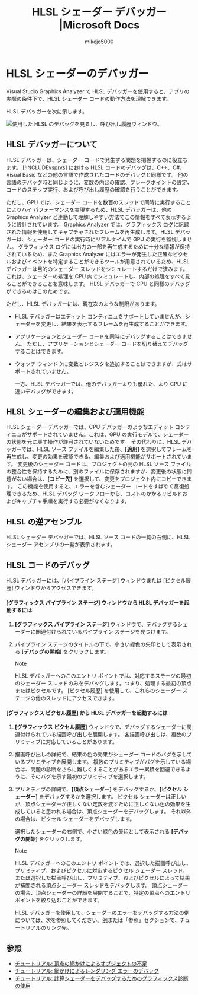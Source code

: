 ﻿---
title: HLSL シェーダー デバッガー |Microsoft Docs
ms.date: 11/04/2016
ms.topic: conceptual
f1_keywords:
- vs.graphics.shaderviewer
ms.assetid: 4ccec541-3c49-42bd-972a-686eb3a88fbc
author: mikejo5000
ms.author: mikejo
manager: jillfra
ms.workload:
- multiple
ms.openlocfilehash: 4d97150a03e0862085f1eed512c538d4c86a6a59
ms.sourcegitcommit: b0d8e61745f67bd1f7ecf7fe080a0fe73ac6a181
ms.translationtype: MTE95
ms.contentlocale: ja-JP
ms.lasthandoff: 02/22/2019
ms.locfileid: "56702682"
---
# <a name="hlsl-shader-debugger"></a>HLSL シェーダーのデバッガー
Visual Studio Graphics Analyzer で HLSL デバッガーを使用すると、アプリの実際の条件下で、HLSL シェーダー コードの動作方法を理解できます。

 HLSL デバッガーを次に示します。

 ![使用した HLSL のデバッグを見るし、呼び出し履歴ウィンドウ。](media/gfx_diag_demo_hlsl_debugger_orientation.png "gfx_diag_demo_hlsl_debugger_orientation")

## <a name="understanding-the-hlsl-debugger"></a>HLSL デバッガーについて
 HLSL デバッガーは、シェーダー コードで発生する問題を把握するのに役立ちます。 [!INCLUDE[vsprvs](../../code-quality/includes/vsprvs_md.md)] における HLSL コードのデバッグは、C++、C#、Visual Basic などの他の言語で作成されたコードのデバッグと同様です。 他の言語のデバッグ時と同じように、変数の内容の確認、ブレークポイントの設定、コードのステップ実行、および呼び出し履歴の確認を行うことができます。

 ただし、GPU では、シェーダー コードを数百のスレッドで同時に実行することによりハイ パフォーマンスを実現するため、HLSL デバッガーは、他の Graphics Analyzer と連動して理解しやすい方法でこの情報をすべて表示するように設計されています。 Graphics Analyzer では、グラフィックス ログに記録された情報を使用してキャプチャされたフレームを再生成します。HLSL デバッガーは、シェーダー コードの実行時にリアルタイムで GPU の実行を監視しません。 グラフィックス ログには出力の一部を再生成するために十分な情報が保持されているため、また Graphics Analyzer にはエラーが発生した正確なピクセルおよびイベントを特定することができるツールが用意されているため、HLSL デバッガーは目的のシェーダー スレッドをシミュレートするだけで済みます。 これは、シェーダーの処理を CPU 内でシミュレートし、内部の処理をすべて見ることができることを意味します。 HLSL デバッガーで CPU と同様のデバッグができるのはこのためです。

 ただし、HLSL デバッガーには、現在次のような制限があります。

- HLSL デバッガーはエディット コンティニュをサポートしていませんが、シェーダーを変更し、結果を表示するフレームを再生成することができます。

- アプリケーションとシェーダー コードを同時にデバッグすることはできません。 ただし、アプリケーションとシェーダー コードを切り替えてデバッグすることはできます。

- ウォッチ ウィンドウに変数とレジスタを追加することはできますが、式はサポートされていません。

  一方、HLSL デバッガーでは、他のデバッガーよりも優れた、より CPU に近いデバッグができます。

## <a name="hlsl-shader-edit--apply"></a>HLSL シェーダーの編集および適用機能
 HLSL シェーダー デバッガーでは、CPU デバッガーのようなエディット コンティニュがサポートされていません。これは、GPU の実行モデルで、シェーダーの状態を元に戻す操作が許可されていないためです。 その代わりに、HLSL デバッガーでは、HLSL ソース ファイルを編集した後、**[適用]** を選択してフレームを再生成し、変更の効果を確認できる、編集および適用機能がサポートされています。 変更後のシェーダー コードは、プロジェクトの元の HLSL ソース ファイルの整合性を保持するために、別のファイルに保存されますが、変更後の状態に問題がない場合は、**[コピー先]** を選択して、変更をプロジェクト内にコピーできます。 この機能を使用すると、エラーを含むシェーダー コードをすばやく反復処理できるため、HLSL デバッグ ワークフローから、コストのかかるリビルドおよびキャプチャ手順を実行する必要がなくなります。

## <a name="hlsl-disassembly"></a>HLSL の逆アセンブル
 HLSL シェーダー デバッガーでは、HLSL ソース コードの一覧の右側に、HLSL シェーダー アセンブリの一覧が表示されます。

## <a name="debugging-hlsl-code"></a>HLSL コードのデバッグ
 HLSL デバッガーには、[パイプライン ステージ] ウィンドウまたは [ピクセル履歴] ウィンドウからアクセスできます。

#### <a name="to-start-the-hlsl-debugger-from-the-graphics-pipeline-stages-window"></a>[グラフィックス パイプライン ステージ] ウィンドウから HLSL デバッガーを起動するには

1.  **[グラフィックス パイプライン ステージ]** ウィンドウで、デバッグするシェーダーに関連付けられているパイプライン ステージを見つけます。

2.  パイプライン ステージのタイトルの下で、小さい緑色の矢印として表示される **[デバッグの開始]** をクリックします。

    > [!NOTE]
    >  HLSL デバッガーへのこのエントリ ポイントでは、対応するステージの最初のシェーダー スレッドのみをデバッグします。つまり、処理する最初の頂点またはピクセルです。 [ピクセル履歴] を使用して、これらのシェーダー ステージの他のスレッドにアクセスできます。

#### <a name="to-start-the-hlsl-debugger-from-the-graphics-pixel-history"></a>[グラフィックス ピクセル履歴] から HLSL デバッガーを起動するには

1. **[グラフィックス ピクセル履歴]** ウィンドウで、デバッグするシェーダーに関連付けられている描画呼び出しを展開します。 各描画呼び出しは、複数のプリミティブに対応していることがあります。

2. 描画呼び出しの詳細で、結果の色の効果がシェーダー コードのバグを示しているプリミティブを展開します。 複数のプリミティブがバグを示している場合は、問題の診断をさらに難しくすることがあるエラー累積を回避できるように、そのバグを示す最初のプリミティブを選択します。

3. プリミティブの詳細で、**[頂点シェーダー]** をデバッグするか、**[ピクセル シェーダー]** をデバッグするかを選択します。 ピクセル シェーダーは正しいが、頂点シェーダーが正しくない定数を渡すために正しくない色の効果を生成していると思われる場合は、頂点シェーダーをデバッグします。 それ以外の場合は、ピクセル シェーダーをデバッグします。

    選択したシェーダーの右側で、小さい緑色の矢印として表示される **[デバッグの開始]** をクリックします。

   > [!NOTE]
   >  HLSL デバッガーへのこのエントリ ポイントでは、選択した描画呼び出し、プリミティブ、およびピクセルに対応するピクセル シェーダー スレッド、または選択した描画呼び出し、プリミティブ、およびピクセルによって結果が補間される頂点シェーダー スレッドをデバッグします。 頂点シェーダーの場合、頂点シェーダーの詳細を展開することで、特定の頂点へのエントリ ポイントを絞り込むことができます。

   HLSL デバッガーを使用して、シェーダーのエラーをデバッグする方法の例については、次を参照してください。[例](graphics-diagnostics-examples.md)または「参照」セクションで、チュートリアルのリンク先。

## <a name="see-also"></a>参照
- [チュートリアル: 頂点の網かけによるオブジェクトの不足](walkthrough-missing-objects-due-to-vertex-shading.md)
- [チュートリアル: 網かけによるレンダリング エラーのデバッグ](walkthrough-debugging-rendering-errors-due-to-shading.md)
- [チュートリアル: 計算シェーダーをデバッグするためのグラフィックス診断の使用](walkthrough-using-graphics-diagnostics-to-debug-a-compute-shader.md)
